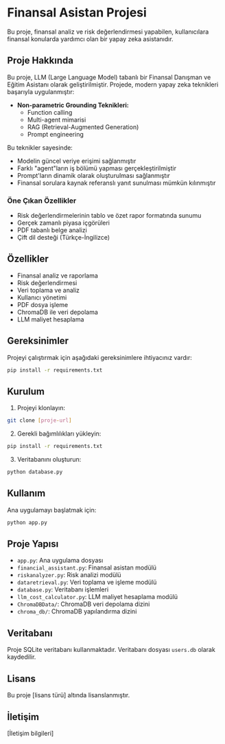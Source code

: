 # Finansal Asistan Projesi

Bu proje, finansal analiz ve risk değerlendirmesi yapabilen, kullanıcılara finansal konularda yardımcı olan bir yapay zeka asistanıdır.

## Proje Hakkında

Bu proje, LLM (Large Language Model) tabanlı bir Finansal Danışman ve Eğitim Asistanı olarak geliştirilmiştir. Projede, modern yapay zeka teknikleri başarıyla uygulanmıştır:

- **Non-parametric Grounding Teknikleri:**
  - Function calling
  - Multi-agent mimarisi
  - RAG (Retrieval-Augmented Generation)
  - Prompt engineering

Bu teknikler sayesinde:
- Modelin güncel veriye erişimi sağlanmıştır
- Farklı "agent"ların iş bölümü yapması gerçekleştirilmiştir
- Prompt'ların dinamik olarak oluşturulması sağlanmıştır
- Finansal sorulara kaynak referanslı yanıt sunulması mümkün kılınmıştır

### Öne Çıkan Özellikler
- Risk değerlendirmelerinin tablo ve özet rapor formatında sunumu
- Gerçek zamanlı piyasa içgörüleri
- PDF tabanlı belge analizi
- Çift dil desteği (Türkçe-İngilizce)

## Özellikler

- Finansal analiz ve raporlama
- Risk değerlendirmesi
- Veri toplama ve analiz
- Kullanıcı yönetimi
- PDF dosya işleme
- ChromaDB ile veri depolama
- LLM maliyet hesaplama

## Gereksinimler

Projeyi çalıştırmak için aşağıdaki gereksinimlere ihtiyacınız vardır:

```bash
pip install -r requirements.txt
```

## Kurulum

1. Projeyi klonlayın:
```bash
git clone [proje-url]
```

2. Gerekli bağımlılıkları yükleyin:
```bash
pip install -r requirements.txt
```

3. Veritabanını oluşturun:
```bash
python database.py
```

## Kullanım

Ana uygulamayı başlatmak için:

```bash
python app.py
```

## Proje Yapısı

- `app.py`: Ana uygulama dosyası
- `financial_assistant.py`: Finansal asistan modülü
- `riskanalyzer.py`: Risk analizi modülü
- `dataretrieval.py`: Veri toplama ve işleme modülü
- `database.py`: Veritabanı işlemleri
- `llm_cost_calculator.py`: LLM maliyet hesaplama modülü
- `ChromaDBData/`: ChromaDB veri depolama dizini
- `chroma_db/`: ChromaDB yapılandırma dizini

## Veritabanı

Proje SQLite veritabanı kullanmaktadır. Veritabanı dosyası `users.db` olarak kaydedilir.

## Lisans

Bu proje [lisans türü] altında lisanslanmıştır.

## İletişim

[İletişim bilgileri] 